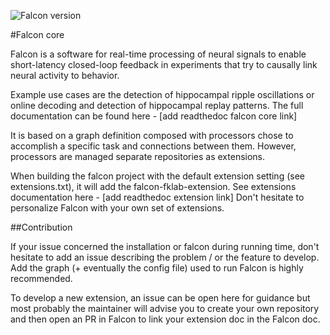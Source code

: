 ![Falcon version](https://img.shields.io/badge/Falcon-v1.0.0-blue)

#Falcon core

Falcon is a software for real-time processing of neural signals to enable short-latency closed-loop feedback in 
experiments that try to causally link neural activity to behavior. 
 
Example use cases are the detection of hippocampal ripple oscillations or online decoding and detection of hippocampal replay patterns.
The full documentation can be found here - [add readthedoc falcon core link] 

It is based on a graph definition composed with processors chose to accomplish a specific task and connections between them. 
However, processors are managed separate repositories as extensions.

When building the falcon project with the default extension setting (see extensions.txt), it will add the falcon-fklab-extension.
See extensions documentation here - [add readthedoc extension link]
Don't hesitate to personalize Falcon with your own set of extensions.

##Contribution 

If your issue concerned the installation or falcon during running time, don't hesitate to add an issue 
describing the problem / or the feature to develop. Add the graph (+ eventually the config file) used to run Falcon
is highly recommended. 
 
To develop a new extension, an issue can be open here for guidance but most probably the maintainer will advise you to 
create your own repository and then open an PR in Falcon to link your extension doc in the Falcon doc. 